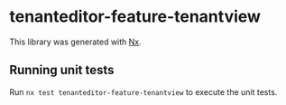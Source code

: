 # tenanteditor-feature-tenantview

This library was generated with [Nx](https://nx.dev).

## Running unit tests

Run `nx test tenanteditor-feature-tenantview` to execute the unit tests.
